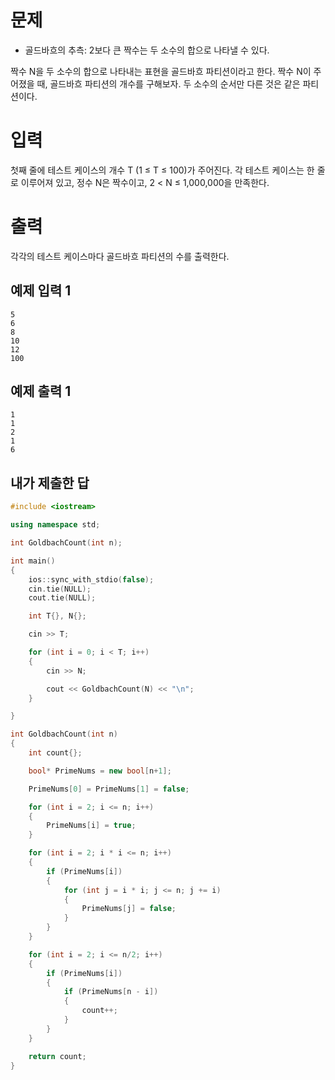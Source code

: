 문제
=============
- 골드바흐의 추측: 2보다 큰 짝수는 두 소수의 합으로 나타낼 수 있다.

짝수 N을 두 소수의 합으로 나타내는 표현을 골드바흐 파티션이라고 한다. 짝수 N이 주어졌을 때, 골드바흐 파티션의 개수를 구해보자. 두 소수의 순서만 다른 것은 같은 파티션이다.

입력
=============
첫째 줄에 테스트 케이스의 개수 T (1 ≤ T ≤ 100)가 주어진다. 각 테스트 케이스는 한 줄로 이루어져 있고, 정수 N은 짝수이고, 2 < N ≤ 1,000,000을 만족한다.

출력
===============
각각의 테스트 케이스마다 골드바흐 파티션의 수를 출력한다.

예제 입력 1 
---------------
```
5
6
8
10
12
100
```
예제 출력 1 
------------
```
1
1
2
1
6
```

내가 제출한 답
---------------
```cpp
#include <iostream>

using namespace std;

int GoldbachCount(int n);

int main()
{
	ios::sync_with_stdio(false);
	cin.tie(NULL);
	cout.tie(NULL);

	int T{}, N{};

	cin >> T;

	for (int i = 0; i < T; i++)
	{
		cin >> N;

		cout << GoldbachCount(N) << "\n";
	}

}

int GoldbachCount(int n)
{
	int count{};

	bool* PrimeNums = new bool[n+1];

	PrimeNums[0] = PrimeNums[1] = false;

	for (int i = 2; i <= n; i++)
	{
		PrimeNums[i] = true;
	}

	for (int i = 2; i * i <= n; i++)
	{
		if (PrimeNums[i])
		{
			for (int j = i * i; j <= n; j += i)
			{
				PrimeNums[j] = false;
			}
		}
	}

	for (int i = 2; i <= n/2; i++)
	{
		if (PrimeNums[i])
		{
			if (PrimeNums[n - i])
			{
				count++;
			}
		}
	}

	return count;
}
```
